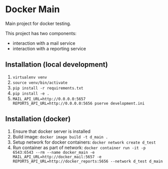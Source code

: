 # Docker Main

Main project for docker testing.

This project has two components:
- interaction with a mail service
- interaction with a reporting service

## Installation (local development)

1. `virtualenv venv`
2. `source venv/bin/activate`
3. `pip install -r requirements.txt`
4. `pip install -e .`
5. `MAIL_API_URL=http://0.0.0.0:5657 REPORTS_API_URL=http://0.0.0.0:5656 pserve development.ini`

## Installation (docker)

1. Ensure that docker server is installed
2. Build image: `docker image build -t d_main .`
3. Setup network for docker containers: `docker network create d_test`
4. Run container as part of network: `docker container run -it -p 6543:6543 --rm --name docker_main -e MAIL_API_URL=http://docker_mail:5657 -e REPORTS_API_URL=http://docker_reports:5656 --network d_test d_main`
